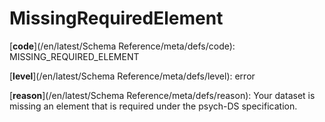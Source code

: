 # MissingRequiredElement

[**code**](/en/latest/Schema Reference/meta/defs/code): MISSING_REQUIRED_ELEMENT

[**level**](/en/latest/Schema Reference/meta/defs/level): error

[**reason**](/en/latest/Schema Reference/meta/defs/reason): Your dataset is missing an element that is required under the psych-DS specification.